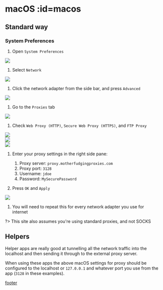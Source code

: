 # <i class="i-macos"></i> macOS :id=macos

## Standard way

### System Preferences

1. Open `System Preferences`

 ![](../assets/macOS/image01.jpg)

1. Select `Network`

 ![](../assets/macOS/image02.jpg)

1. Click the network adapter from the side bar, and press `Advanced`

 ![](../assets/macOS/image03.jpg)

1. Go to the `Proxies` tab

 ![](../assets/macOS/image04.jpg)

1. Check `Web Proxy (HTTP)`, `Secure Web Proxy (HTTPS)`, and `FTP Proxy`

 ![](../assets/macOS/image05.jpg)<br>
 ![](../assets/macOS/image06.jpg)<br>
 ![](../assets/macOS/image07.jpg)

1. Enter your proxy settings in the right side pane:

   1. Proxy server: `proxy.motherfudgingproxies.com`
   1. Proxy port: `3128`
   1. Username: `jdoe`
   1. Password: `MySecurePassword`

1. Press `OK` and `Apply`

 ![](../assets/macOS/image08.jpg)

1. You will need to repeat this for every network adapter you use for internet

?> This site also assumes you're using standard proxies, and not SOCKS

## Helpers

Helper apps are really good at tunnelling all the network traffic into the localhost and then sending it through to the external proxy server.

When using these apps the above macOS settings for proxy should be configured to the localhost or `127.0.0.1` and whatever port you use from the app (`3128` in these examples).

[footer](../site/footer.md ':include')
